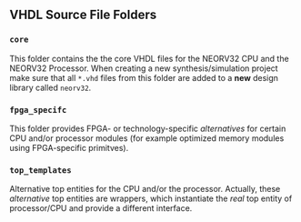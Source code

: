 ## VHDL Source File Folders

### `core`

This folder contains the the core VHDL files for the NEORV32 CPU and the NEORV32 Processor. When creating a new synthesis/simulation project make
sure that all `*.vhd` files from this folder are added to a **new** design library called `neorv32`.

### `fpga_specifc`

This folder provides FPGA- or technology-specific *alternatives* for certain CPU and/or processor modules (for example optimized memory modules using
FPGA-specific primitves).

### `top_templates`

Alternative top entities for the CPU and/or the processor. Actually, these *alternative* top entities are wrappers, which instantiate the *real* top entity of
processor/CPU and provide a different interface.
